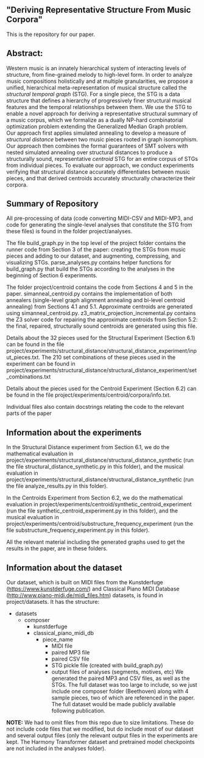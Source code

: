 ## "Deriving Representative Structure From Music Corpora"
This is the repository for our paper.

## Abstract:
Western music is an innately hierarchical system of interacting levels of structure, from fine-grained melody to high-level form. In order to analyze music compositions holistically and at multiple granularities, we propose a unified, hierarchical meta-representation of musical structure called the *structural temporal graph* (STG). For a single piece, the STG is a data structure that defines a hierarchy of progressively finer structural musical features and the temporal relationships between them. We use the STG to enable a novel approach for deriving a representative structural summary of a music corpus, which we formalize as a dually NP-hard combinatorial optimization problem extending the Generalized Median Graph problem. Our approach first applies simulated annealing to develop a measure of *structural distance* between two music pieces rooted in graph isomorphism. Our approach then combines the formal guarantees of SMT solvers with nested simulated annealing over structural distances to produce a structurally sound, representative *centroid* STG for an entire corpus of STGs from individual pieces. To evaluate our approach, we conduct experiments verifying that structural distance accurately differentiates between music pieces, and that derived centroids accurately structurally characterize their corpora.

## Summary of Repository
All pre-processing of data (code converting MIDI-CSV and MIDI-MP3, and code for generating the single-level analyses that constitute the STG from these files) is found in the folder project/analyses.

The file build_graph.py in the top level of the project folder contains the runner code from Section 3 of the paper: creating the STGs from music pieces and adding to our dataset, and augmenting, compressing, and visualizing STGs. parse_analyses.py contains helper functions for build_graph.py that build the STGs according to the analyses in the beginning of Section 6 experiments.

The folder project/centroid contains the code from Sections 4 and 5 in the paper. simanneal_centroid.py contains the implementation of both annealers (single-level graph alignment annealing and bi-level centroid annealing) from Sections 4.1 and 5.1. Approximate centroids are generated using simanneal_centroid.py. z3_matrix_projection_incremental.py contains the Z3 solver code for repairing the approximate centroids from Section 5.2: the final, repaired, structurally sound centroids are generated using this file.

Details about the 32 pieces used for the Structural Experiment (Section 6.1) can be found in the file project/experiments/structural_distance/structural_distance_experiment/input_pieces.txt. The 210 set combinations of these pieces used in the experiment can be found in project/experiments/structural_distance/structural_distance_experiment/set_combinations.txt

Details about the pieces used for the Centroid Experiment (Section 6.2) can be found in the file project/experiments/centroid/corpora/info.txt.

Individual files also contain docstrings relating the code to the relevant parts of the paper

## Information about the experiments
In the Structural Distance experiment from Section 6.1, we do the mathematical evaluation in project/experiments/structural_distance/structural_distance_synthetic (run the file structural_distance_synthetic.py in this folder), and the musical evaluation in project/experiments/structural_distance/structural_distance_synthetic (run the file analyze_results.py in this folder).

In the Centroids Experiment from Section 6.2, we do the mathematical evaluation in project/experiments/centroid/synthetic_centroid_experiment (run the file synthetic_centroid_experiment.py in this folder), and the musical evaluation in project/experiments/centroid/substructure_frequency_experiment (run the file substructure_frequency_experiment.py in this folder). 

All the relevant material including the generated graphs used to get the results in the paper, are in these folders.

## Information about the dataset
Our dataset, which is built on MIDI files from the Kunstderfuge (https://www.kunstderfuge.com/) and Classical Piano MIDI Database (http://www.piano-midi.de/midi_files.htm) datasets, is found in project/datasets. It has the structure:
- datasets
  - composer
    - kunstderfuge
    - classical_piano_midi_db
      - piece_name
        - MIDI file
        - paired MP3 file
        - paired CSV file
        - STG pickle file (created with build_graph.py)
        - output files of analyses (segments, motives, etc)
We generated the paired MP3 and CSV files, as well as the STGs.
The full dataset was too large to include, so we just include one composer folder (Beethoven) along with 4 sample pieces, two of which are referenced in the paper. The full dataset would be made publicly available following publication.

**NOTE:** We had to omit files from this repo due to size limitations. These do not include code files that we modified, but do include most of our dataset and several output files (only the relevant output files in the experiments are kept. The Harmony Transformer dataset and pretrained model checkpoints are not included in the analyses folder).
